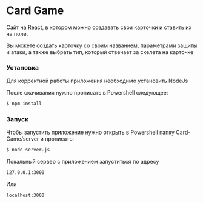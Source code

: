 # Card Game
Сайт на React, в котором можно создавать свои карточки и ставить их на поле.

Вы можете создать карточку со своим названием, параметрами защиты и атаки, а также выбрать тип, который отвечает за скелета на карточке

### Установка
Для корректной работы приложения необходимо устaновить NodeJs

После скачивания нужно прописать в Powershell следующее:

```sh
$ npm install 
```

### Запуск

Чтобы запустить приложение нужно открыть в Powershell папку Card-Game/server и прописать:

```sh
$ node server.js 
```

Локальный сервер с приложением запуститься по адресу

```sh
127.0.0.1:3000 
```

Или

```sh
localhost:3000
```
